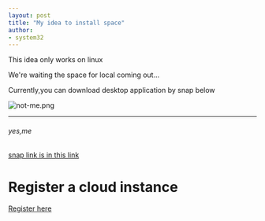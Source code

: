 ```yaml
---
layout: post
title: "My idea to install space"
author:
- system32
---
```


This idea only works on linux

We're waiting the space for local coming out...

Currently,you can download desktop application by snap below

![not-me.png](https://community.gitpod.io/uploads/default/original/1X/0849ca8dae50c5cbdde1daaf98550f513d433205.png)

--------------

###### yes,me

[snap link is in this link](https://sysdl132.github.io)

# Register a cloud instance

[Register here](https://www.jetbrains.com/space)
